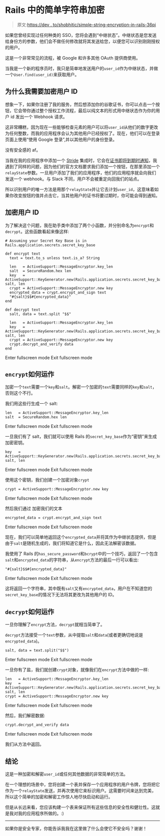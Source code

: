 # Rails 中的简单字符串加密

> 原文:[https://dev . to/shobhitic/simple-string-encryption-in-rails-36pi](https://dev.to/shobhitic/simple-string-encryption-in-rails-36pi)

如果您曾经实现过任何种类的 SSO，您将会遇到“中继状态”。中继状态是您发送给身份方的参数，他们会不做任何修改就将其发送给您，以便您可以识别刚刚授权的用户。

这是一个非常常见的流程，被 Google 和许多其他 OAuth 提供商使用。

当我是一个新的程序员时，我只是简单地发送用户的`user_id`作为中继状态，并做一个`User.find(user_id)`来获取用户。

## 为什么我需要加密用户 ID

想象一下，如果你注册了我的服务，然后想添加你的谷歌证书，你可以点击一个按钮，它会带你通过整个授权工作流程，最后以纯文本的形式用中继状态作为你的用户 id 发出一个 Webhook 请求。

这非常糟糕，因为现在一些能够检查元素的用户可以将`user_id`从他们的数字更改为任何整数，而我的应用程序会认为其他用户已经授权了。现在，他们可以在登录页面上使用“使用 Google 登录”,并以其他用户的身份登录。

没有安全感的 af。

当我在我的应用程序中添加一个 [Stride](https://stride.com) 集成时，它会在[证书即将到期时通知](https://monitorcertificates.com)，我遇到了同样的问题，因为他们的官方文档要求我们添加一个按钮，在那里添加一个`relayState`参数。一旦用户添加了我们的应用程序，他们的应用程序就会向我们发送一个 webhook。与 Slack 不同，用户不会被重定向回我们的站点。

所以识别用户的唯一方法是用那个`relayState`并让它去计划`user_id`，这意味着如果你改变按钮的值并点击它，当其他用户的证书将要过期时，你可能会得到通知。

## 加密用户 ID

为了解决这个问题，我在助手类中添加了两个小函数，并分别命名为`encrypt`和`decrypt`。这些函数看起来像这样:

```
# Assuming your Secret Key Base is in Rails.application.secrets.secret_key_base

def encrypt text
  text = text.to_s unless text.is_a? String

  len   = ActiveSupport::MessageEncryptor.key_len
  salt  = SecureRandom.hex len
  key   = ActiveSupport::KeyGenerator.new(Rails.application.secrets.secret_key_base).generate_key salt, len
  crypt = ActiveSupport::MessageEncryptor.new key
  encrypted_data = crypt.encrypt_and_sign text
  "#{salt}$$#{encrypted_data}"
end

def decrypt text
  salt, data = text.split "$$"

  len   = ActiveSupport::MessageEncryptor.key_len
  key   = ActiveSupport::KeyGenerator.new(Rails.application.secrets.secret_key_base).generate_key salt, len
  crypt = ActiveSupport::MessageEncryptor.new key
  crypt.decrypt_and_verify data
end 
```

Enter fullscreen mode Exit fullscreen mode

## `encrypt`如何运作

加密一个`text`需要一个`key`和`salt`。解密一个加密的`text`需要同样的`key`和`salt`，否则这个不行。

我们用这些行生成一个 salt:

```
len   = ActiveSupport::MessageEncryptor.key_len
salt  = SecureRandom.hex len 
```

Enter fullscreen mode Exit fullscreen mode

一旦我们有了 salt，我们就可以使用 Rails 的`secret_key_base`作为“密钥”来生成加密密钥。

```
key   = ActiveSupport::KeyGenerator.new(Rails.application.secrets.secret_key_base).generate_key salt, len 
```

Enter fullscreen mode Exit fullscreen mode

使用这个密钥，我们创建一个加密对象`crypt`

```
crypt = ActiveSupport::MessageEncryptor.new key 
```

Enter fullscreen mode Exit fullscreen mode

然后我们通过
加密我们的文本

```
encrypted_data = crypt.encrypt_and_sign text 
```

Enter fullscreen mode Exit fullscreen mode

现在，我们可以简单地返回这个`encrypted_data`并将其作为中继状态提供，但是由于`salt`是随机生成的，我们将知道它是什么，因此无法解密该数据。

我使用了 Rails 的`has_secure_password`和`bcrypt`中的一个技巧，返回了一个包含`salt`和`encrypted_data`的字符串，从`encrypt`方法的最后一行可以看出:

```
"#{salt}$$#{encrypted_data}" 
```

Enter fullscreen mode Exit fullscreen mode

这将返回一个字符串，其中既有`salt`又有`encrypted_data`，用户在不知道您的`secret_key_base`的情况下无法将其更改为其他用户的 ID。

## `decrypt`如何运作

一旦你理解了`encrypt`方法，`decrypt`就相当简单了。

`decrypt`方法接受一个`text`参数，从中提取`salt`和`data`(或者更确切地说是`encrypted_data`)。

```
salt, data = text.split("$$") 
```

Enter fullscreen mode Exit fullscreen mode

一旦你有了盐，我们就创建`crypt`对象，就像我们在`encrypt`方法中做的一样:

```
len   = ActiveSupport::MessageEncryptor.key_len
key   = ActiveSupport::KeyGenerator.new(Rails.application.secrets.secret_key_base).generate_key salt, len
crypt = ActiveSupport::MessageEncryptor.new key 
```

Enter fullscreen mode Exit fullscreen mode

然后，我们解密数据:

```
crypt.decrypt_and_verify data 
```

Enter fullscreen mode Exit fullscreen mode

我们从方法中返回。

## 结论

这是一种加密和解密`user_id`或任何其他数据的非常简单的方法。

在一个理想的场景中，您将创建一个表并保存一个应用程序的用户令牌，您将把它作为一个`relayState`发送，并再次使用它来标识用户。这需要时间来达到完美，所以这个简单的加密和解密工作惊人地尽快启动和运行。

但是从长远来看，您应该构建一个表来保证所有这些信息的安全性和健壮性。这就是我对我的应用程序所做的。:)

* * *

如果你是安全专家，你能告诉我我在这里做了什么会使它不安全吗？谢谢！